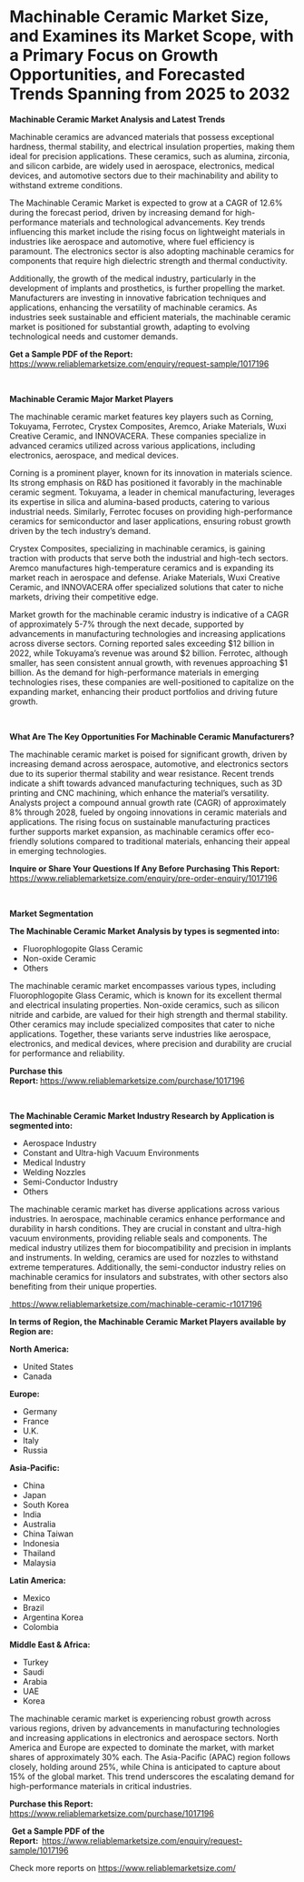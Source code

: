 <p><h1>Machinable Ceramic Market Size, and Examines its Market Scope, with a Primary Focus on Growth Opportunities, and Forecasted Trends Spanning from 2025 to 2032</h1></p><p><strong>Machinable Ceramic Market Analysis and Latest Trends</strong></p>
<p><p>Machinable ceramics are advanced materials that possess exceptional hardness, thermal stability, and electrical insulation properties, making them ideal for precision applications. These ceramics, such as alumina, zirconia, and silicon carbide, are widely used in aerospace, electronics, medical devices, and automotive sectors due to their machinability and ability to withstand extreme conditions.</p><p>The Machinable Ceramic Market is expected to grow at a CAGR of 12.6% during the forecast period, driven by increasing demand for high-performance materials and technological advancements. Key trends influencing this market include the rising focus on lightweight materials in industries like aerospace and automotive, where fuel efficiency is paramount. The electronics sector is also adopting machinable ceramics for components that require high dielectric strength and thermal conductivity.</p><p>Additionally, the growth of the medical industry, particularly in the development of implants and prosthetics, is further propelling the market. Manufacturers are investing in innovative fabrication techniques and applications, enhancing the versatility of machinable ceramics. As industries seek sustainable and efficient materials, the machinable ceramic market is positioned for substantial growth, adapting to evolving technological needs and customer demands.</p></p>
<p><strong>Get a Sample PDF of the Report:&nbsp;</strong> <a href="https://www.reliablemarketsize.com/enquiry/request-sample/1017196?utm_campaign=1143&utm_medium=2&utm_source=Github&utm_content=ia&utm_term=30012025&utm_id=machinable-ceramic">https://www.reliablemarketsize.com/enquiry/request-sample/1017196</a></p>
<p>&nbsp;</p>
<p><strong>Machinable Ceramic Major Market Players</strong></p>
<p><p>The machinable ceramic market features key players such as Corning, Tokuyama, Ferrotec, Crystex Composites, Aremco, Ariake Materials, Wuxi Creative Ceramic, and INNOVACERA. These companies specialize in advanced ceramics utilized across various applications, including electronics, aerospace, and medical devices.</p><p>Corning is a prominent player, known for its innovation in materials science. Its strong emphasis on R&D has positioned it favorably in the machinable ceramic segment. Tokuyama, a leader in chemical manufacturing, leverages its expertise in silica and alumina-based products, catering to various industrial needs. Similarly, Ferrotec focuses on providing high-performance ceramics for semiconductor and laser applications, ensuring robust growth driven by the tech industry’s demand. </p><p>Crystex Composites, specializing in machinable ceramics, is gaining traction with products that serve both the industrial and high-tech sectors. Aremco manufactures high-temperature ceramics and is expanding its market reach in aerospace and defense. Ariake Materials, Wuxi Creative Ceramic, and INNOVACERA offer specialized solutions that cater to niche markets, driving their competitive edge.</p><p>Market growth for the machinable ceramic industry is indicative of a CAGR of approximately 5-7% through the next decade, supported by advancements in manufacturing technologies and increasing applications across diverse sectors. Corning reported sales exceeding $12 billion in 2022, while Tokuyama’s revenue was around $2 billion. Ferrotec, although smaller, has seen consistent annual growth, with revenues approaching $1 billion. As the demand for high-performance materials in emerging technologies rises, these companies are well-positioned to capitalize on the expanding market, enhancing their product portfolios and driving future growth.</p></p>
<p>&nbsp;</p>
<p><strong>What Are The Key Opportunities For Machinable Ceramic Manufacturers?</strong></p>
<p><p>The machinable ceramic market is poised for significant growth, driven by increasing demand across aerospace, automotive, and electronics sectors due to its superior thermal stability and wear resistance. Recent trends indicate a shift towards advanced manufacturing techniques, such as 3D printing and CNC machining, which enhance the material’s versatility. Analysts project a compound annual growth rate (CAGR) of approximately 8% through 2028, fueled by ongoing innovations in ceramic materials and applications. The rising focus on sustainable manufacturing practices further supports market expansion, as machinable ceramics offer eco-friendly solutions compared to traditional materials, enhancing their appeal in emerging technologies.</p></p>
<p><strong>Inquire or Share Your Questions If Any Before Purchasing This Report:</strong> <a href="https://www.reliablemarketsize.com/enquiry/pre-order-enquiry/1017196?utm_campaign=1143&utm_medium=2&utm_source=Github&utm_content=ia&utm_term=30012025&utm_id=machinable-ceramic">https://www.reliablemarketsize.com/enquiry/pre-order-enquiry/1017196</a></p>
<p>&nbsp;</p>
<p><strong>Market Segmentation</strong></p>
<p><strong>The Machinable Ceramic Market Analysis by types is segmented into:</strong></p>
<p><ul><li>Fluorophlogopite Glass Ceramic</li><li>Non-oxide Ceramic</li><li>Others</li></ul></p>
<p><p>The machinable ceramic market encompasses various types, including Fluorophlogopite Glass Ceramic, which is known for its excellent thermal and electrical insulating properties. Non-oxide ceramics, such as silicon nitride and carbide, are valued for their high strength and thermal stability. Other ceramics may include specialized composites that cater to niche applications. Together, these variants serve industries like aerospace, electronics, and medical devices, where precision and durability are crucial for performance and reliability.</p></p>
<p><strong>Purchase this Report:&nbsp;</strong><a href="https://www.reliablemarketsize.com/purchase/1017196?utm_campaign=1143&utm_medium=2&utm_source=Github&utm_content=ia&utm_term=30012025&utm_id=machinable-ceramic">https://www.reliablemarketsize.com/purchase/1017196</a></p>
<p>&nbsp;</p>
<p><strong>The Machinable Ceramic Market Industry Research by Application is segmented into:</strong></p>
<p><ul><li>Aerospace Industry</li><li>Constant and Ultra-high Vacuum Environments</li><li>Medical Industry</li><li>Welding Nozzles</li><li>Semi-Conductor Industry</li><li>Others</li></ul></p>
<p><p>The machinable ceramic market has diverse applications across various industries. In aerospace, machinable ceramics enhance performance and durability in harsh conditions. They are crucial in constant and ultra-high vacuum environments, providing reliable seals and components. The medical industry utilizes them for biocompatibility and precision in implants and instruments. In welding, ceramics are used for nozzles to withstand extreme temperatures. Additionally, the semi-conductor industry relies on machinable ceramics for insulators and substrates, with other sectors also benefiting from their unique properties.</p></p>
<p><a href="https://www.reliablemarketsize.com/machinable-ceramic-r1017196?utm_campaign=1143&utm_medium=2&utm_source=Github&utm_content=ia&utm_term=30012025&utm_id=machinable-ceramic">&nbsp;https://www.reliablemarketsize.com/machinable-ceramic-r1017196</a></p>
<p><strong>In terms of Region, the Machinable Ceramic Market Players available by Region are:</strong></p>
<p>
    <p> <strong> North America: </strong>
        <ul>
            <li>United States</li>
            <li>Canada</li>
        </ul>
        </p> 
    <p> <strong> Europe: </strong>
        <ul>
            <li>Germany</li>
            <li>France</li>
            <li>U.K.</li>
            <li>Italy</li>
            <li>Russia</li>
        </ul>
        </p> 
    <p> <strong> Asia-Pacific: </strong>
        <ul>
            <li>China</li>
            <li>Japan</li>
            <li>South Korea</li>
            <li>India</li>
            <li>Australia</li>
            <li>China Taiwan</li>
            <li>Indonesia</li>
            <li>Thailand</li>
            <li>Malaysia</li>
        </ul>
        </p> 
    <p> <strong> Latin America: </strong>
        <ul>
            <li>Mexico</li>
            <li>Brazil</li>
            <li>Argentina Korea</li>
            <li>Colombia</li>
        </ul>
        </p> 
    <p> <strong> Middle East & Africa: </strong>
        <ul>
            <li>Turkey</li>
            <li>Saudi</li>
            <li>Arabia</li>
            <li>UAE</li>
            <li>Korea</li>
        </ul>
    </p>
    </p>
<p><p>The machinable ceramic market is experiencing robust growth across various regions, driven by advancements in manufacturing technologies and increasing applications in electronics and aerospace sectors. North America and Europe are expected to dominate the market, with market shares of approximately 30% each. The Asia-Pacific (APAC) region follows closely, holding around 25%, while China is anticipated to capture about 15% of the global market. This trend underscores the escalating demand for high-performance materials in critical industries.</p></p>
<p><strong>Purchase this Report: </strong><a href="https://www.reliablemarketsize.com/purchase/1017196?utm_campaign=1143&utm_medium=2&utm_source=Github&utm_content=ia&utm_term=30012025&utm_id=machinable-ceramic">https://www.reliablemarketsize.com/purchase/1017196</a></p>
<p>&nbsp;<strong>Get a Sample PDF of the Report:&nbsp;&nbsp;</strong><a href="https://www.reliablemarketsize.com/enquiry/request-sample/1017196?utm_campaign=1143&utm_medium=2&utm_source=Github&utm_content=ia&utm_term=30012025&utm_id=machinable-ceramic">https://www.reliablemarketsize.com/enquiry/request-sample/1017196</a></p>
<p><strong></strong></p>
<p>Check more reports on <a href="https://www.reliablemarketsize.com/?utm_campaign=1143&utm_medium=2&utm_source=Github&utm_content=ia&utm_term=30012025&utm_id=machinable-ceramic">https://www.reliablemarketsize.com/</a></p>